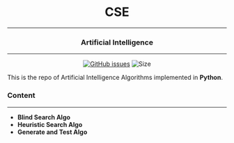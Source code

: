 <div align = "center">

# CSE 
---
### Artificial Intelligence
---
[![GitHub issues](https://img.shields.io/github/issues/gaurav-codehub/Artificial_Intelligence?logo=github)](https://github.com/gaurav-codehub/Artificial_Intelligence/issues) ![Size](https://github-size-badge.herokuapp.com/gaurav-codehub/Artificial_Intelligence.svg)
</div>

This is the repo of Artificial Intelligence Algorithms implemented in **Python**. 

### Content
---
* **Blind Search Algo**
* **Heuristic Search Algo**
* **Generate and Test Algo**
